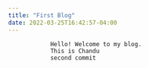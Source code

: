 ```yaml
---
title: "First Blog"
date: 2022-03-25T16:42:57-04:00
---
```



				Hello! Welcome to my blog.
				This is Chandu
				second commit
